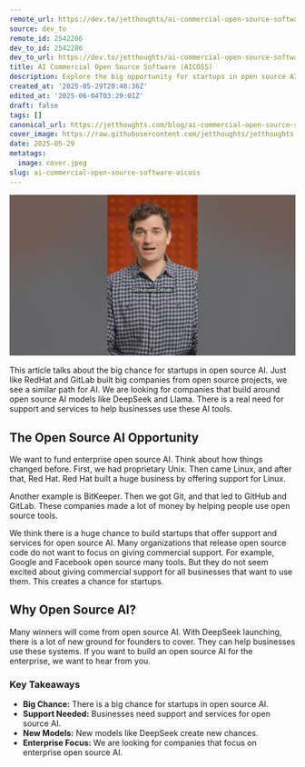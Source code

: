 ```yaml
---
remote_url: https://dev.to/jetthoughts/ai-commercial-open-source-software-aicoss-22f4
source: dev_to
remote_id: 2542286
dev_to_id: 2542286
dev_to_url: https://dev.to/jetthoughts/ai-commercial-open-source-software-aicoss-22f4
title: AI Commercial Open Source Software (AICOSS)
description: Explore the big opportunity for startups in open source AI, similar to how RedHat and GitLab succeeded. Learn why businesses need support for open source AI models like DeepSeek and Llama.
created_at: '2025-05-29T20:40:36Z'
edited_at: '2025-06-04T03:29:01Z'
draft: false
tags: []
canonical_url: https://jetthoughts.com/blog/ai-commercial-open-source-software-aicoss/
cover_image: https://raw.githubusercontent.com/jetthoughts/jetthoughts.github.io/master/content/blog/ai-commercial-open-source-software-aicoss/cover.jpeg
date: 2025-05-29
metatags:
  image: cover.jpeg
slug: ai-commercial-open-source-software-aicoss
---
```

[![AI Commercial Open Source Software (AICOSS)](file_0.jpg)](https://www.youtube.com/watch?v=xkweKRfUb5Y)

This article talks about the big chance for startups in open source AI. Just like RedHat and GitLab built big companies from open source projects, we see a similar path for AI. We are looking for companies that build around open source AI models like DeepSeek and Llama. There is a real need for support and services to help businesses use these AI tools.

## The Open Source AI Opportunity

We want to fund enterprise open source AI. Think about how things changed before. First, we had proprietary Unix. Then came Linux, and after that, Red Hat. Red Hat built a huge business by offering support for Linux.

Another example is BitKeeper. Then we got Git, and that led to GitHub and GitLab. These companies made a lot of money by helping people use open source tools.

We think there is a huge chance to build startups that offer support and services for open source AI. Many organizations that release open source code do not want to focus on giving commercial support. For example, Google and Facebook open source many tools. But they do not seem excited about giving commercial support for all businesses that want to use them. This creates a chance for startups.

## Why Open Source AI?

Many winners will come from open source AI. With DeepSeek launching, there is a lot of new ground for founders to cover. They can help businesses use these systems. If you want to build an open source AI for the enterprise, we want to hear from you.

### Key Takeaways

*   **Big Chance:** There is a big chance for startups in open source AI.
*   **Support Needed:** Businesses need support and services for open source AI.
*   **New Models:** New models like DeepSeek create new chances.
*   **Enterprise Focus:** We are looking for companies that focus on enterprise open source AI.
